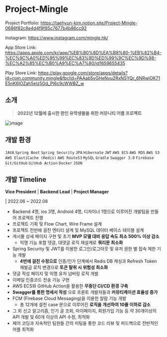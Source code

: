 # Project-Mingle

Project Portfolio: 
https://taehyun-kim.notion.site/Project-Mingle-0686f82c8e4d4f9f85c7677b4b86cc92

Instagram:
https://www.instagram.com/mingle.hk/

App Store Link: 
https://apps.apple.com/kr/app/%EB%B0%8D%EA%B8%80-%EB%82%B4-%EC%9C%A0%ED%95%99%EC%83%9D%ED%99%9C%EC%9D%98-%EC%A2%85%EC%B0%A9%EC%A7%80/id1659655435

Play Store Link: 
https://play.google.com/store/apps/details?id=com.community.mingle&fbclid=PAAab5vGHeNvu2RxNSYQr_6NRwjOK71E5nK6IOZah5eIz5Gd_PI6c9cWWBZ_w

## 소개

> **2022년 12월에 출시한 한인 유학생들을 위한 커뮤니티 어플 프로젝트**
> 

![image](https://user-images.githubusercontent.com/93398875/219706462-708024d1-85e7-4afb-93e7-72cb62ef5094.png)


## 개발 환경

`JAVA` `Spring Boot` `Spring Security` `JPA` `Hibernate` `JWT` `AWS ECS` `AWS RDS` `AWS S3` 
`AWS ElastiCache (Redis)` `AWS Route53` `MySQL` `Gradle` `Swagger 3.0` `Firebase` `Git/GitHub` `GitHub Action` `Docker` `JSON`

## 개발 Timeline

**Vice President** | **Backend Lead** | **Project Manager**

| 2022.06 ~ 2022.08

- Backend 4명, ios 3명, Android 4명, 디자이너 1명으로 이루어진 개발팀을 만들어 프로젝트 진행
- 프로젝트 기획 및 Flow Chart, Wire Frame 설계
- 프로젝트 전반에 걸친 엔티티 설계 및 MySQL 데이터 베이스 테이블 설계
- 게시물 상세 페이지 구현 및 초기 **MVP 모델 대비 응답 속도 최소 500% 이상 감소**
    - 익명 기능 포함 댓글, 대댓글 로직 재설계로 **쿼리문 최소화**
- Spring Security 및 JWT를 이용한 로그인/로그아웃 및 유저 권한 별 접속 제한 기능 개발
    - **4번에 걸친 수정으로** 인증/인가 단계에서 Redis DB 캐싱과 Refresh Token 재발급 로직 변경으로 **토큰 탈취 시 위험성 최소화**
- 댓글 작성 페이지 및 익명 유저 넘버링 로직 개발
- 이메일 인증코드 전송 기능 구현
- AWS ECS와 GitHub Action을 활용한 **무중단 CI/CD 환경 구축**
- **Swagger를 통한 명세서 작성** 으로 프론트 개발자들과 **커뮤티케이션 효율성 증가**
- FCM (Firebase Cloud Messaging)을 이용한 알람 기능 개발
    - 총 12개에 걸친 case 문으로 이루어진 **로직을 개선하여 10줄 이하로 감소**
- 그 외 신고 알고리즘, 인기 글 조회, 마이페이지, 회원가입 기능 등 약 30개이상의 API 개발 및 60개 이상의 API 수정, 최적화
- 페어 코딩과 지속적인 팀원들 간의 미팅을 통한 코드 리뷰 및 피드백으로 전반적인 어플 최적화
